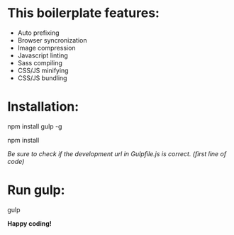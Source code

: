 This boilerplate features:
======

* Auto prefixing
* Browser syncronization
* Image compression
* Javascript linting
* Sass compiling
* CSS/JS minifying
* CSS/JS bundling


Installation:
======

npm install gulp -g

npm install

*Be sure to check if the development url in Gulpfile.js is correct. (first line of code)*

Run gulp:
======

gulp



**Happy coding!**
